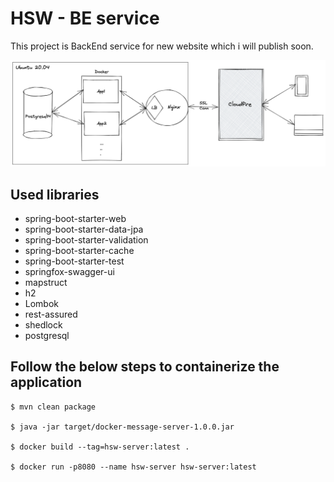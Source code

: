 # HSW - BE service

This project is BackEnd service for new website which i will publish soon.

<img src="architecture.png">

## Used libraries
* spring-boot-starter-web
* spring-boot-starter-data-jpa
* spring-boot-starter-validation
* spring-boot-starter-cache
* spring-boot-starter-test
* springfox-swagger-ui
* mapstruct
* h2
* Lombok
* rest-assured
* shedlock
* postgresql


## Follow the below steps to containerize the application

```shell
$ mvn clean package

$ java -jar target/docker-message-server-1.0.0.jar

$ docker build --tag=hsw-server:latest .

$ docker run -p8080 --name hsw-server hsw-server:latest